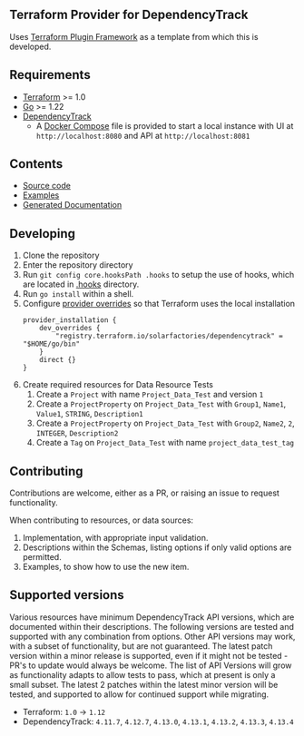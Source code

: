 ## Terraform Provider for DependencyTrack

Uses [Terraform Plugin Framework]("https://github.com/hashicorp/terraform-plugin-framework) as a template from which this is developed.

## Requirements

- [Terraform](https://developer.hashicorp.com/terraform/downloads) >= 1.0
- [Go](https://golang.org/doc/install) >= 1.22
- [DependencyTrack](https://dependencytrack.org)
  - A [Docker Compose](https://docs.docker.com/compose) file is provided to start a local instance with UI at `http://localhost:8080` and API at `http://localhost:8081`

## Contents
- [Source code](./internal/provider)
- [Examples](./examples)
- [Generated Documentation](./docs)

## Developing

1. Clone the repository
1. Enter the repository directory
1. Run `git config core.hooksPath .hooks` to setup the use of hooks, which are located in [.hooks](./.hooks) directory.
1. Run `go install` within a shell.
1. Configure [provider overrides](https://developer.hashicorp.com/terraform/cli/config/config-file#development-overrides-for-provider-developers) so that Terraform uses the local installation
	```
	provider_installation {
		dev_overrides {
			"registry.terraform.io/solarfactories/dependencytrack" = "$HOME/go/bin"
		}
		direct {}
	}
	```
1. Create required resources for Data Resource Tests
	1. Create a `Project` with name `Project_Data_Test` and version `1`
	1. Create a `ProjectProperty` on `Project_Data_Test` with `Group1`, `Name1`, `Value1`, `STRING`, `Description1`
	1. Create a `ProjectProperty` on `Project_Data_Test` with `Group2`, `Name2`, `2`, `INTEGER`, `Description2`
	1. Create a `Tag` on `Project_Data_Test` with name `project_data_test_tag`

## Contributing
Contributions are welcome, either as a PR, or raising an issue to request functionality.

When contributing to resources, or data sources:
1. Implementation, with appropriate input validation.
1. Descriptions within the Schemas, listing options if only valid options are permitted.
1. Examples, to show how to use the new item.

## Supported versions
Various resources have minimum DependencyTrack API versions, which are documented within their descriptions.
The following versions are tested and supported with any combination from options.
Other API versions may work, with a subset of functionality, but are not guaranteed.
The latest patch version within a minor release is supported, even if it might not be tested - PR's to update would always be welcome.
The list of API Versions will grow as functionality adapts to allow tests to pass, which at present is only a small subset.
The latest 2 patches within the latest minor version will be tested, and supported to allow for continued support while migrating.
- Terraform: `1.0` -> `1.12`
- DependencyTrack: `4.11.7`, `4.12.7`, `4.13.0`, `4.13.1`, `4.13.2`, `4.13.3`, `4.13.4`
